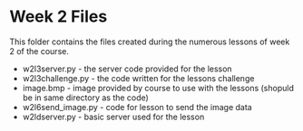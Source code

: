 # Week 2 Files
This folder contains the files created during the numerous lessons of week 2 of the course.
- w2l3server.py - the server code provided for the lesson
- w2l3challenge.py - the code written for the lessons challenge
- image.bmp - image provided by course to use with the lessons (shopuld be in same directory as the code)
- w2l6send_image.py - code for lesson to send the image data
- w2ldserver.py - basic server used for the lesson
